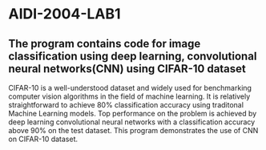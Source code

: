 # AIDI-2004-LAB1

## The program contains code for image classification using deep learning, convolutional neural networks(CNN) using CIFAR-10 dataset
CIFAR-10 is a well-understood dataset and widely used for benchmarking computer vision algorithms in the field of machine learning.  It is relatively straightforward to achieve 80% classification accuracy using traditonal Machine Learning models. Top performance on the problem is achieved by deep learning convolutional neural networks with a classification accuracy above 90% on the test dataset.
This program demonstrates the use of CNN on CIFAR-10 dataset.